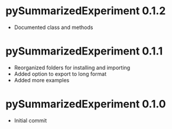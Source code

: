 # pySummarizedExperiment 0.1.2
- Documented class and methods

# pySummarizedExperiment 0.1.1
- Reorganized folders for installing and importing
- Added option to export to long format
- Added more examples

# pySummarizedExperiment 0.1.0
- Initial commit